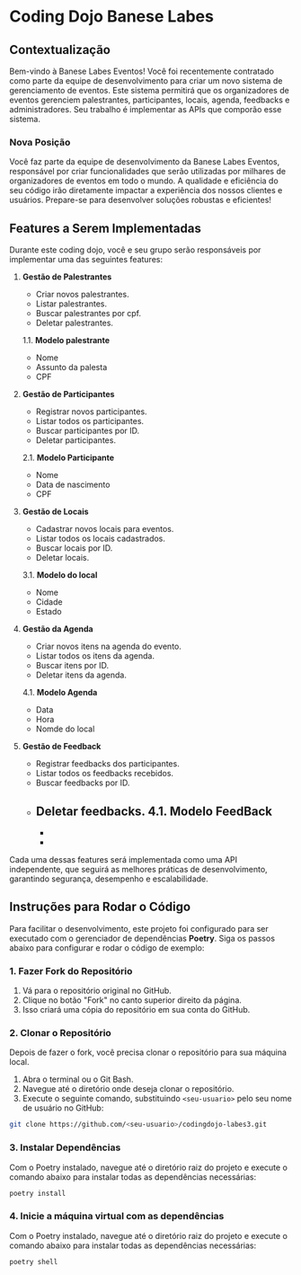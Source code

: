 # Coding Dojo Banese Labes

## Contextualização

Bem-vindo à Banese Labes Eventos! Você foi recentemente contratado como parte da equipe de desenvolvimento para criar um novo sistema de gerenciamento de eventos. Este sistema permitirá que os organizadores de eventos gerenciem palestrantes, participantes, locais, agenda, feedbacks e administradores. Seu trabalho é implementar as APIs que comporão esse sistema.

### Nova Posição

Você faz parte da equipe de desenvolvimento da Banese Labes Eventos, responsável por criar funcionalidades que serão utilizadas por milhares de organizadores de eventos em todo o mundo. A qualidade e eficiência do seu código irão diretamente impactar a experiência dos nossos clientes e usuários. Prepare-se para desenvolver soluções robustas e eficientes!

## Features a Serem Implementadas

Durante este coding dojo, você e seu grupo serão responsáveis por implementar uma das seguintes features:

1. **Gestão de Palestrantes**
   - Criar novos palestrantes.
   - Listar palestrantes.
   - Buscar palestrantes por cpf.
   - Deletar palestrantes.

   1.1. **Modelo palestrante**  
      - Nome
      - Assunto da palesta
      - CPF

2. **Gestão de Participantes**
   - Registrar novos participantes.
   - Listar todos os participantes.
   - Buscar participantes por ID.
   - Deletar participantes.

   2.1. **Modelo Participante**  
      - Nome
      - Data de nascimento
      - CPF

3. **Gestão de Locais**
   - Cadastrar novos locais para eventos.
   - Listar todos os locais cadastrados.
   - Buscar locais por ID.
   - Deletar locais.

   3.1. **Modelo do local**  
      - Nome
      - Cidade
      - Estado

4. **Gestão da Agenda**
   - Criar novos itens na agenda do evento.
   - Listar todos os itens da agenda.
   - Buscar itens por ID.
   - Deletar itens da agenda.

   4.1. **Modelo Agenda**  
      - Data
      - Hora
      - Nomde do local

5. **Gestão de Feedback**
   - Registrar feedbacks dos participantes.
   - Listar todos os feedbacks recebidos.
   - Buscar feedbacks por ID.
   - Deletar feedbacks.
   4.1. **Modelo FeedBack**  
      - 
      - 
      - 

Cada uma dessas features será implementada como uma API independente, que seguirá as melhores práticas de desenvolvimento, garantindo segurança, desempenho e escalabilidade.

## Instruções para Rodar o Código

Para facilitar o desenvolvimento, este projeto foi configurado para ser executado com o gerenciador de dependências **Poetry**. Siga os passos abaixo para configurar e rodar o código de exemplo:

### 1. Fazer Fork do Repositório

1. Vá para o repositório original no GitHub.
2. Clique no botão "Fork" no canto superior direito da página.
3. Isso criará uma cópia do repositório em sua conta do GitHub.

### 2. Clonar o Repositório

Depois de fazer o fork, você precisa clonar o repositório para sua máquina local.

1. Abra o terminal ou o Git Bash.
2. Navegue até o diretório onde deseja clonar o repositório.
3. Execute o seguinte comando, substituindo `<seu-usuario>` pelo seu nome de usuário no GitHub:

```bash
git clone https://github.com/<seu-usuario>/codingdojo-labes3.git
```

### 3. Instalar Dependências

Com o Poetry instalado, navegue até o diretório raiz do projeto e execute o comando abaixo para instalar todas as dependências necessárias:

```bash
poetry install
```

### 4. Inicie a máquina virtual com as dependências 

Com o Poetry instalado, navegue até o diretório raiz do projeto e execute o comando abaixo para instalar todas as dependências necessárias:

```bash
poetry shell
```
